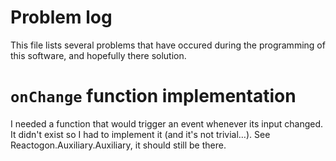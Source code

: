 Problem log
============

This file lists several problems that have occured during the
programming of this software, and hopefully there solution.

# `onChange` function implementation

I needed a function that would trigger an event whenever its input
changed. It didn't exist so I had to implement it (and it's not
trivial…). See Reactogon.Auxiliary.Auxiliary, it should still be
there.
